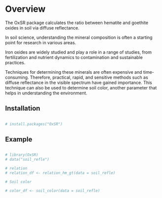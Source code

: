 
<!-- README.md is generated from README.Rmd. Please edit that file -->

# Overview

The OxSR package calculates the ratio between hematite and goethite
oxides in soil via diffuse reflectance.

In soil science, understanding the mineral composition is often a
starting point for research in various areas.

Iron oxides are widely studied and play a role in a range of studies,
from fertilization and nutrient dynamics to contamination and
sustainable practices.

Techniques for determining these minerals are often expensive and
time-consuming. Therefore, practical, rapid, and sensitive methods such
as diffuse reflectance in the visible spectrum have gained importance.
This technique can also be used to determine soil color, another
parameter that helps in understanding the environment.

<!-- badges: start -->
<!-- badges: end -->

## Installation

``` r

# install.packages("OxSR")
```

## Example

``` r

# library(OxSR)
# data("soil_refle")

# relation
# relation_df <- relation_hm_gt(data = soil_refle)

# Soil color

# color_df <- soil_color(data = soil_refle)
```
